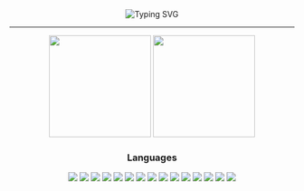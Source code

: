 <!---
- 🌌 El Psy Congroo
- 🫡 I can learn anything
- ⌛ Milestone
- 🦅 Wings
- ✈️ flying
- 🎖️ Professional
- ?

![x](https://komarev.com/ghpvc/?username=s4hlo&color=grey)
↴

[Try Harder}
[brag]
[dawm]
[damn]
-->

<div align="center">
  
<img src="https://readme-typing-svg.demolab.com?font=Fira+Code&size=22&duration=3000&pause=1000&color=CBA6F7&center=true&vCenter=true&width=440&lines=Software+Engineering+Student;Deep+Learning+Enthusiast;Linux+%26+Neovim+Power+User;Always+Learning+%F0%9F%9A%80" alt="Typing SVG" />

</div>

---

<div align="center">
  <!-- <img src="https://github-readme-stats.vercel.app/api?username=s4hlo&show_icons=true&theme=catppuccin_mocha&hide_border=true&bg_color=1e1e2e&title_color=cba6f7&icon_color=cba6f7&text_color=cdd6f4" height="180em" /> -->
  <img src="https://github-readme-stats.vercel.app/api/top-langs/?username=s4hlo&layout=compact&theme=catppuccin_mocha&hide_border=true&bg_color=1e1e2e&title_color=cba6f7&text_color=cdd6f4" height="180em" />
  <img src="https://streak-stats.demolab.com/?user=s4hlo&theme=catppuccin-mocha&hide_border=true&background=1e1e2e&ring=cba6f7&fire=cba6f7&currStreakLabel=cdd6f4" height="180em" />
</div>


<div align="center">

### Languages

<img src="https://img.shields.io/badge/Python-24273a?logo=python&style=for-the-badge&logoColor=cba6f7"/>
<img src="https://img.shields.io/badge/Typescript-24273a?logo=typescript&style=for-the-badge&logoColor=cba6f7">
<img src="https://img.shields.io/badge/JavaScript-24273a?logo=javascript&style=for-the-badge&logoColor=cba6f7">
<img src="https://img.shields.io/badge/Elixir-24273a?logo=elixir&style=for-the-badge&logoColor=cba6f7">
<img src="https://img.shields.io/badge/bash-24273a?logo=gnu-bash&logoColor=cba6f7&style=for-the-badge"/>
<img src="https://img.shields.io/badge/React-24273a?logo=react&style=for-the-badge&logoColor=cba6f7">
<img src="https://img.shields.io/badge/Node.js-24273a?logo=node.js&style=for-the-badge&logoColor=cba6f7">
<img src="https://img.shields.io/badge/Next.js-24273a?logo=next.js&style=for-the-badge&logoColor=cba6f7">
<img src="https://img.shields.io/badge/NestJS-24273a?logo=nestjs&style=for-the-badge&logoColor=cba6f7">
<img src="https://img.shields.io/badge/FastAPI-24273a?logo=fastapi&style=for-the-badge&logoColor=cba6f7">
<img src="https://img.shields.io/badge/linux-24273a?logo=linux&style=for-the-badge&logoColor=cba6f7"/>
<img src="https://img.shields.io/badge/Neovim-24273a?logo=neovim&style=for-the-badge&logoColor=cba6f7">
<img src="https://img.shields.io/badge/Git-24273a?logo=git&style=for-the-badge&logoColor=cba6f7">
<img src="https://img.shields.io/badge/Docker-24273a?logo=docker&style=for-the-badge&logoColor=cba6f7">
<img src="https://img.shields.io/badge/PostgreSQL-24273a?logo=postgresql&style=for-the-badge&logoColor=cba6f7">

</div>
